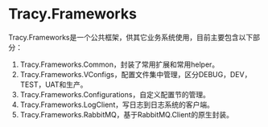 # Tracy.Frameworks
Tracy.Frameworks是一个公共框架，供其它业务系统使用，目前主要包含以下部分：
1. Tracy.Frameworks.Common，封装了常用扩展和常用helper。
2. Tracy.Frameworks.VConfigs，配置文件集中管理，区分DEBUG，DEV，TEST，UAT和生产。
3. Tracy.Frameworks.Configurations，自定义配置节的管理。
4. Tracy.Frameworks.LogClient，写日志到日志系统的客户端。
5. Tracy.Frameworks.RabbitMQ，基于RabbitMQ.Client的原生封装。
